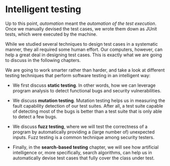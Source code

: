 # Intelligent testing

Up to this point, _automation_ meant the _automation of the test execution_. Once we manually devised the test cases, we wrote them down as JUnit tests, which were executed by the machine. 

While we studied several techniques to design test cases in a systematic manner, they all required some human effort. Our computers, however, can help a great deal in designing test cases. This is exactly what we are going to discuss in the following chapters.

We are going to work smarter rather than harder, and take a look at different testing techniques that perform software testing in an intelligent way:

- We first discuss **static testing**. In other words, how we can leverage program analysis to detect functional bugs and security vulnerabilities.

- We discuss **mutation testing**. Mutation testing helps us in measuring the fault capability detection of our test suites. After all, a test suite capable of detecting most of the bugs is better than a test suite that is only able to detect a few bugs.

- We discuss **fuzz testing**, where we will test the correctness of a program by automatically providing a (large number of) unexpected inputs. Fuzz testing is a common technique among security testers.

- Finally, in the **search-based testing** chapter, we will see how artificial intelligence or, more specifically, search algorithms, can help us in automatically devise test cases that fully cover the class under test.

